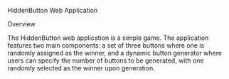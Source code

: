 HiddenButton Web Application

Overview

The HiddenButton web application is a simple game. The application features two main components: a set of three buttons where one is randomly assigned as the winner, and a 
dynamic button generator where users can specify the number of buttons to be generated, with one randomly selected as the winner upon generation.
